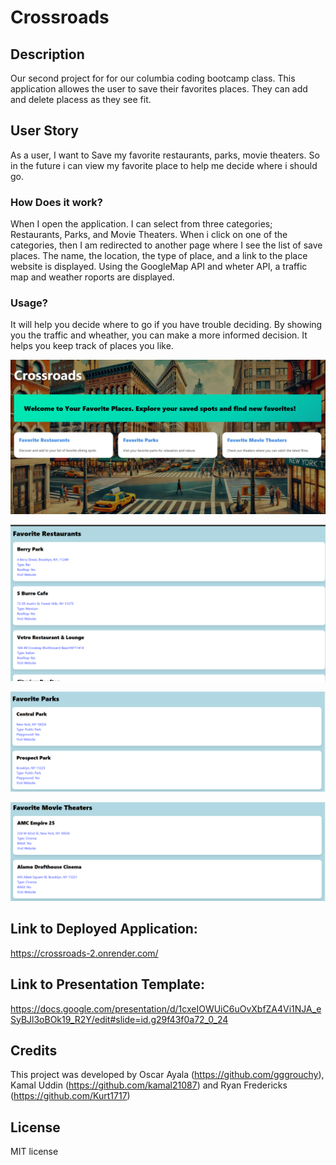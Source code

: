 # Crossroads

## Description
Our second project for for our columbia coding bootcamp class. This application allowes the user to save their favorites places. They can add and delete placess as they see fit. 

## User Story 
As a user, 
I want to Save my favorite restaurants, parks, movie theaters. So in the future i can view my favorite place to help me decide where i should go.   

### How Does it work?
When I open the application. I can select from three categories; Restaurants, Parks, and Movie Theaters. When i click on one of the categories, 
then I am redirected to another page where I see the list of save places. The name, the location, the type of place, and a link to the place website is displayed. 
Using the GoogleMap API and wheter API, a traffic map and weather roports are displayed. 

### Usage?
It will help you decide where to go if you have trouble deciding. 
By showing you the traffic and wheather, you can make a more informed decision. 
It helps you keep track of places you like. 

![alt text](client/public/ReadMeimgOne.png)

![alt text](client/public/ReadMeimgTwo.png)

![alt text](client/public/ReadMeimgThree.png)

![alt text](client/public/ReadMeimgFour.png)


## Link to Deployed Application:
https://crossroads-2.onrender.com/

## Link to Presentation Template:
https://docs.google.com/presentation/d/1cxeIOWUiC6uOvXbfZA4Vi1NJA_eSyBJl3oBOk19_R2Y/edit#slide=id.g29f43f0a72_0_24

## Credits
  This project was developed by Oscar Ayala (https://github.com/gggrouchy), Kamal Uddin (https://github.com/kamal21087) and Ryan Fredericks (https://github.com/Kurt1717)

## License
  MIT license